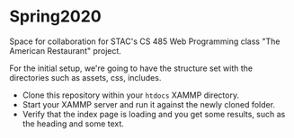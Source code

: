 # Spring2020
Space for collaboration for STAC's CS 485 Web Programming class "The American Restaurant" project.  

For the initial setup, we're going to have the structure set with the directories such as assets, css, includes.

- Clone this repository within your `htdocs` XAMMP directory.  
- Start your XAMMP server and run it against the newly cloned folder. 
- Verify that the index page is loading and you get some results, such as the heading and some text.

